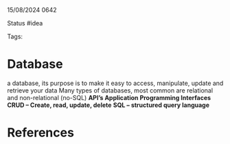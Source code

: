 15/08/2024 0642

Status #idea

Tags:

# Database

a database, its purpose is to make it easy to access, manipulate, update and retrieve your data
Many types of databases, most common are relational and non-relational (no-SQL)
**API’s Application Programming Interfaces**
**CRUD – Create, read, update, delete**
**SQL – structured query language**
# References
